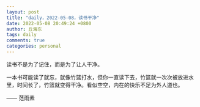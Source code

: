 ```yaml
---
layout: post
title: "daily，2022-05-08，读书干净"
date: 2022-05-08 20:49:24 +0800
author: 丘海东 
tags: daily
comments: true
categories: personal
---
```

读书不是为了记住，而是为了让人干净。  

一本书可能读了就忘，就像竹篮打水，但你一直读下去，竹篮就一次次被放进水里，时间长了，竹篮就变得干净。看似空空，内在的快乐不足为外人道也。  

—— 范雨素 ​​​​
